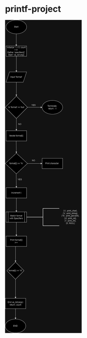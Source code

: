 # printf-project
![A flow chart showing the step by step process of _printf](_printf.cflowchart.drawio.png)
